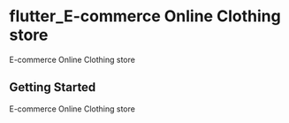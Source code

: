 # flutter_E-commerce Online Clothing store

E-commerce Online Clothing store

## Getting Started

E-commerce Online Clothing store


